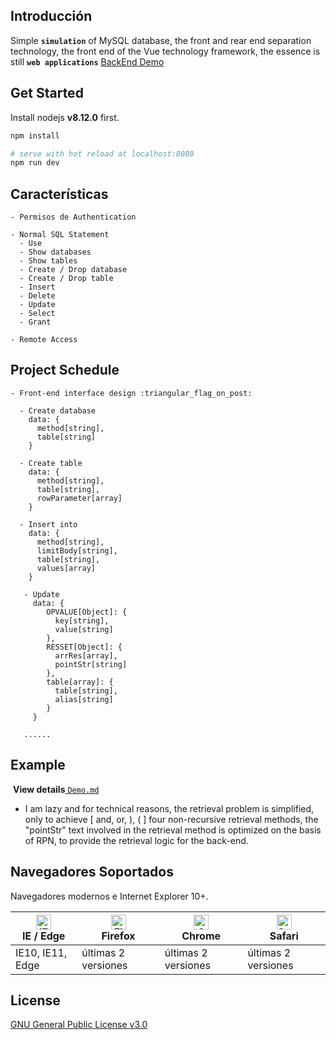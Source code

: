 ## Introducción

  Simple **`simulation`** of MySQL database, the front and rear end separation technology, the front end of the Vue technology framework, the essence is still **`web applications`**
[BackEnd Demo](https://github.com/FinalAshen/MySQL-Simulation-backEnd)

## Get Started

Install nodejs **v8.12.0** first.

```bash
npm install

# serve with hot reload at localhost:8080
npm run dev

```

## Características

```
- Permisos de Authentication

- Normal SQL Statement
  - Use
  - Show databases
  - Show tables
  - Create / Drop database
  - Create / Drop table
  - Insert
  - Delete
  - Update
  - Select
  - Grant

- Remote Access

```

## Project Schedule

```
- Front-end interface design :triangular_flag_on_post:

  - Create database
    data: {
      method[string],
      table[string]
    }
    
  - Create table
    data: {
      method[string], 
      table[string],
      rowParameter[array]
    } 

  - Insert into
    data: {
      method[string],
      limitBody[string],
      table[string],
      values[array]
    }
    
   - Update
     data: {
     	OPVALUE[Object]: {
          key[string],
          value[string]
        },
        RESSET[Object]: {
          arrRes[array],
          pointStr[string]
        },
        table[array]: {
          table[string],
          alias[string]
        }
     }
     
   ......
```

## Example 

​	**View details**[ `Demo.md`](https://github.com/FinalAshen/MySQL-Simulation/blob/master/Demo.md)


 * I am lazy and for technical reasons, the retrieval problem is simplified, only to achieve [ and, or, ), ( ] four non-recursive retrieval methods, the "pointStr" text involved in the retrieval method is optimized on the basis of RPN, to provide the retrieval logic for the back-end. 

## Navegadores Soportados

Navegadores modernos e Internet Explorer 10+.

| [<img src="https://raw.githubusercontent.com/alrra/browser-logos/master/src/edge/edge_48x48.png" alt="IE / Edge" width="24px" height="24px" />](https://godban.github.io/browsers-support-badges/)</br>IE / Edge | [<img src="https://raw.githubusercontent.com/alrra/browser-logos/master/src/firefox/firefox_48x48.png" alt="Firefox" width="24px" height="24px" />](https://godban.github.io/browsers-support-badges/)</br>Firefox | [<img src="https://raw.githubusercontent.com/alrra/browser-logos/master/src/chrome/chrome_48x48.png" alt="Chrome" width="24px" height="24px" />](https://godban.github.io/browsers-support-badges/)</br>Chrome | [<img src="https://raw.githubusercontent.com/alrra/browser-logos/master/src/safari/safari_48x48.png" alt="Safari" width="24px" height="24px" />](https://godban.github.io/browsers-support-badges/)</br>Safari |
| --------- | --------- | --------- | --------- |
| IE10, IE11, Edge| últimas 2 versiones| últimas 2 versiones| últimas 2 versiones

## License

[GNU General Public License v3.0](https://github.com/FinalAshen/MySQL-Simulation/blob/master/LICENSE)
